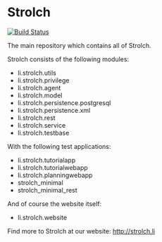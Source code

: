 Strolch
==================
[![Build Status](https://jenkins.eitchnet.ch/job/li.strolch/badge/icon)](https://jenkins.eitchnet.ch/job/li.strolch/)

The main repository which contains all of Strolch.

Strolch consists of the following modules:
- li.strolch.utils
- li.strolch.privilege
- li.strolch.agent
- li.strolch.model
- li.strolch.persistence.postgresql
- li.strolch.persistence.xml
- li.strolch.rest
- li.strolch.service
- li.strolch.testbase

With the following test applications:
- li.strolch.tutorialapp
- li.strolch.tutorialwebapp
- li.strolch.planningwebapp
- strolch_minimal
- strolch_minimal_rest

And of course the website itself:
- li.strolch.website

Find more to Strolch at our website: http://strolch.li
